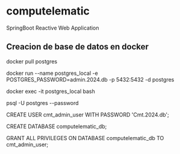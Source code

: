 # computelematic
SpringBoot Reactive Web Application



## Creacion de base de datos en docker

docker pull postgres 

docker run --name postgres_local -e POSTGRES_PASSWORD=admin.2024.db  -p 5432:5432 -d postgres

docker exec -it postgres_local bash

psql -U postgres --password

CREATE USER cmt_admin_user WITH PASSWORD 'Cmt.2024.db';

CREATE DATABASE computelematic_db;

GRANT ALL PRIVILEGES ON DATABASE computelematic_db TO cmt_admin_user;






